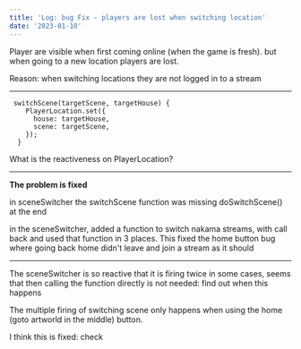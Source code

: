 ```yaml
---
title: 'Log: bug Fix - players are lost when switching location'
date: '2023-01-10'
---
```


Player are visible when first coming online (when the game is fresh). but when going to a new location players are lost.

Reason: when switching locations they are not logged in to a stream

---

```
 switchScene(targetScene, targetHouse) {
    PlayerLocation.set({
      house: targetHouse,
      scene: targetScene,
    });
  }
```

What is the reactiveness on PlayerLocation?

---

**The problem is fixed**

in sceneSwitcher the switchScene function was missing doSwitchScene() at the end

in the sceneSwitcher, added a function to switch nakama streams, with call back and used that function in 3 places. This fixed the home button bug where going back home didn't leave and join a stream as it should

---

The sceneSwitcher is so reactive that it is firing twice in some cases, seems that then calling the function directly is not needed: find out when this happens

The multiple firing of switching scene only happens when using the home (goto artworld in the middle) button.

I think this is fixed: check

